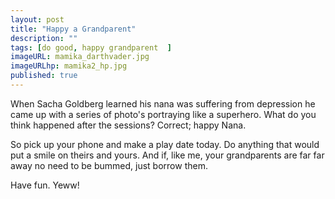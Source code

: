 ```yaml
---
layout: post
title: "Happy a Grandparent"
description: ""
tags: [do good, happy grandparent  ]
imageURL: mamika_darthvader.jpg
imageURLhp: mamika2_hp.jpg
published: true
---
```


When Sacha Goldberg learned his nana was suffering from depression he came up with a series of photo's
portraying like a superhero. What do you think happened after the sessions? Correct; happy Nana.

So pick up your phone and make a play date today. Do anything that would put a smile on theirs
and yours. And if, like me, your grandparents are far far away no need to be bummed, just borrow them.

Have fun. Yeww!